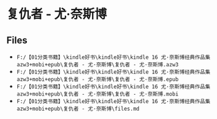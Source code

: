 # 复仇者 - 尤·奈斯博

## Files

- `F:/【01分类书籍】\kindle好书\kindle好书\kindle 16 尤·奈斯博经典作品集 azw3+mobi+epub\复仇者 - 尤·奈斯博\复仇者 - 尤·奈斯博.azw3`
- `F:/【01分类书籍】\kindle好书\kindle好书\kindle 16 尤·奈斯博经典作品集 azw3+mobi+epub\复仇者 - 尤·奈斯博\复仇者 - 尤·奈斯博.epub`
- `F:/【01分类书籍】\kindle好书\kindle好书\kindle 16 尤·奈斯博经典作品集 azw3+mobi+epub\复仇者 - 尤·奈斯博\复仇者 - 尤·奈斯博.mobi`
- `F:/【01分类书籍】\kindle好书\kindle好书\kindle 16 尤·奈斯博经典作品集 azw3+mobi+epub\复仇者 - 尤·奈斯博\files.md`
